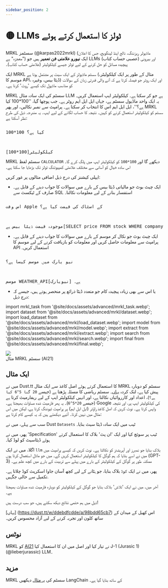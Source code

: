 ```yaml
---
sidebar_position: 2
---
```


# 🟡 LLMs ٹولز کا استعمال کرتے ہوئے

MRKL سسٹمز (@karpas2022mrkl) (ماڈیولر ریزننگ، نالج اینڈ لینگویج، جس کا اعلان "معجزہ" ہے)
ایک **نیورو علامتی فن تعمیر** ہیں جو LLMs (عصبی حساب کتاب) اور بیرونی
پیچیدہ مسائل کو حل کرنے کے لیے ٹولز جیسے کیلکولیٹر (علامتی حساب کتاب)۔

ایک MRKL سسٹم ماڈیولز کے ایک سیٹ پر مشتمل ہوتا ہے (مثال کے طور پر ایک کیلکولیٹر، موسم کا API، ڈیٹا بیس، وغیرہ) اور ایک روٹر جو فیصلہ کرتا ہے کہ آنے والی قدرتی زبان کے سوالات کو مناسب ماڈیول تک کیسے 'روٹ' کرنا ہے۔

MRKL سسٹم کی ایک سادہ مثال LLM ہے جو کر سکتا ہے۔
کیلکولیٹر ایپ استعمال کریں۔ یہ ایک واحد ماڈیول سسٹم ہے، جہاں ایل ایل ایم روٹر ہے۔
جب پوچھا گیا، ''100*100 کیا ہے؟''، ایل ایل ایم اس کا انتخاب کر سکتا ہے۔
پرامپٹ سے نمبر نکالیں، اور پھر MRKL سسٹم کو کیلکولیٹر استعمال کرنے کو کہیں۔
نتیجہ کا حساب لگانے کے لیے ایپ۔ یہ مندرجہ ذیل کی طرح نظر آسکتا ہے:

<pre>
<p>100*100 کیا ہے؟</p>

<span className="bluegreen-highlight">کیلکولیٹر[100*100]</span>
</pre>

MRKL سسٹم لفظ `CALCULATOR` دیکھے گا اور `100*100` کو کیلکولیٹر ایپ میں پلگ کرے گا۔
اس سادہ خیال کو آسانی سے مختلف علامتی کمپیوٹنگ ٹولز تک بڑھایا جا سکتا ہے۔

ایپلی کیشنز کی درج ذیل اضافی مثالوں پر غور کریں:

- ایک چیٹ بوٹ جو مالیاتی ڈیٹا بیس کے بارے میں سوالات کا جواب دینے کے قابل ہے۔
صارف کے ٹیکسٹ سے SQL استفسار بنانے کے لیے معلومات نکالنا۔

<pre>
<p>اس وقت Apple کے اسٹاک کی قیمت کیا ہے؟</p>

<span className="bluegreen-highlight">موجودہ قیمت ڈیٹا بیس ہے[SELECT price FROM stock WHERE company = "Apple" AND time = "now"]۔</span>
</pre>

- ایک چیٹ بوٹ جو نکال کر موسم کے بارے میں سوالات کا جواب دینے کے قابل ہے۔
پرامپٹ سے معلومات حاصل کریں اور معلومات کو بازیافت کرنے کے لیے موسم کا API استعمال کریں۔

<pre>
<p>نیو یارک میں موسم کیسا ہے؟</p>

<span className="bluegreen-highlight">موسم WEATHER_API[نیویارک] ہے۔</span>
</pre>

- یا اس سے بھی زیادہ پیچیدہ کام جو متعدد ڈیٹا ذرائع پر منحصر ہوتے ہیں، جیسے کہ
درج ذیل:


import mrkl_task from '@site/docs/assets/advanced/mrkl_task.webp';
import dataset from '@site/docs/assets/advanced/mrkl/dataset.webp';
import load_dataset from '@site/docs/assets/advanced/mrkl/load_dataset.webp';
import model from '@site/docs/assets/advanced/mrkl/model.webp';
import extract from '@site/docs/assets/advanced/mrkl/extract.webp';
import search from '@site/docs/assets/advanced/mrkl/search.webp';
import final from '@site/docs/assets/advanced/mrkl/final.webp';

<div style={{textAlign: 'center'}}>
   <img src={mrkl_task} اسٹائل={{چوڑائی: "500px"}}/>
</div>

<div style={{textAlign: 'center'}}>
مثال MRKL سسٹم (AI21)
</div>


## ایک مثال

میں نے Dust.tt کا استعمال کرتے ہوئے اصل کاغذ سے ایک مثال MRKL سسٹم کو دوبارہ پیش کیا ہے،
لنک کردہ [یہاں](https://dust.tt/w/ddebdfcdde/a/98bdd65cb7)۔
سسٹم ریاضی کا مسئلہ پڑھتا ہے (جیسے `20 گنا 5^6 کیا ہے؟`)، اعداد اور کارروائیاں نکالتا ہے،
اور انہیں کیلکولیٹر ایپ کے لیے ریفارمیٹ کرتا ہے (جیسے `20*5^6`)۔ یہ پھر فارمیٹ شدہ مساوات بھیجتا ہے۔
Google کی کیلکولیٹر ایپ پر، اور نتیجہ واپس کرتا ہے۔ نوٹ کریں کہ اصل کاغذ راؤٹر (ایل ایل ایم) پر پرامپٹ ٹیوننگ کرتا ہے، لیکن میں اس مثال میں نہیں کرتا۔ آئیے دیکھتے ہیں کہ یہ کیسے کام کرتا ہے:

سب سے پہلے، میں نے Dust `Datasets` ٹیب میں ایک سادہ ڈیٹا سیٹ بنایا۔


<div style={{textAlign: 'center'}}>
   <LazyLoadImage src={dataset} style={{width: "750px"}} />
</div>

پھر، میں نے 'Specification' ٹیب پر سوئچ کیا اور ایک 'ان پٹ' بلاک کا استعمال کرتے ہوئے ڈیٹاسیٹ کو لوڈ کیا۔

<div style={{textAlign: 'center'}}>
   <LazyLoadImage src={load_dataset} style={{width: "750px"}} />
</div>

اگلا، میں نے ایک `llm` بلاک بنایا جو نمبرز اور آپریشنز کو نکالتا ہے۔ نوٹ کریں کہ کیسے
پرامپٹ میں میں نے اسے بتایا کہ ہم گوگل کا کیلکولیٹر استعمال کریں گے۔ میں جو ماڈل استعمال کرتا ہوں (GPT-3)
ممکنہ طور پر گوگل کے کیلکولیٹر کے بارے میں پہلے سے تربیت کے بارے میں کچھ علم ہے۔

<div style={{textAlign: 'center'}}>
   <LazyLoadImage src={model} style={{width: "750px"}} />
</div>

پھر، میں نے ایک `کوڈ` بلاک بنایا، جو ہٹانے کے لیے کچھ آسان جاوا اسکرپٹ کوڈ چلاتا ہے۔
تکمیل سے خالی جگہیں.

<div style={{textAlign: 'center'}}>
   <LazyLoadImage src={extract} style={{width: "750px"}} />
</div>

آخر میں، میں نے ایک 'تلاش' بلاک بنایا جو گوگل کے کیلکولیٹر کو دوبارہ فارمیٹ شدہ مساوات بھیجتا ہے۔

<div style={{textAlign: 'center'}}>
   <LazyLoadImage src={search} style={{width: "750px"}} />
</div>

ذیل میں ہم حتمی نتائج دیکھ سکتے ہیں، جو سب درست ہیں!

<div style={{textAlign: 'center'}}>
   <LazyLoadImage src={final} style={{width: "750px"}} />
</div>

[یہاں] (https://dust.tt/w/ddebdfcdde/a/98bdd65cb7) اس کھیل کے میدان کے ساتھ کلون اور تجربہ کرنے کے لیے آزاد محسوس کریں۔

## نوٹس
MRKL کو [AI21](https://www.ai21.com/) نے تیار کیا اور اصل میں ان کا استعمال کیا
J-1 (Jurasic 1)(@lieberjurassic) LLM۔

## مزید

MRKL سسٹم کی [یہ مثال](https://python.langchain.com/docs/modules/agents/how_to/mrkl) دیکھیں
LangChain کے ساتھ بنایا گیا ہے۔

